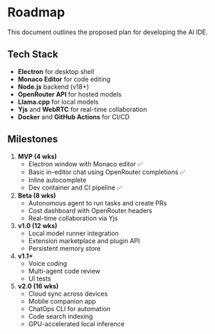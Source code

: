 # Roadmap

This document outlines the proposed plan for developing the AI IDE.

## Tech Stack
- **Electron** for desktop shell
- **Monaco Editor** for code editing
- **Node.js** backend (v18+)
- **OpenRouter API** for hosted models
- **Llama.cpp** for local models
- **Yjs** and **WebRTC** for real-time collaboration
- **Docker** and **GitHub Actions** for CI/CD

## Milestones
1. **MVP (4 wks)**
   - Electron window with Monaco editor ✅
   - Basic in-editor chat using OpenRouter completions ✅
   - Inline autocomplete
   - Dev container and CI pipeline ✅
2. **Beta (8 wks)**
   - Autonomous agent to run tasks and create PRs
   - Cost dashboard with OpenRouter headers
   - Real-time collaboration via Yjs
3. **v1.0 (12 wks)**
   - Local model runner integration
   - Extension marketplace and plugin API
   - Persistent memory store
4. **v1.1+**
   - Voice coding
   - Multi-agent code review
   - UI tests
5. **v2.0 (16 wks)**
   - Cloud sync across devices
   - Mobile companion app
   - ChatOps CLI for automation
   - Code search indexing
   - GPU-accelerated local inference
